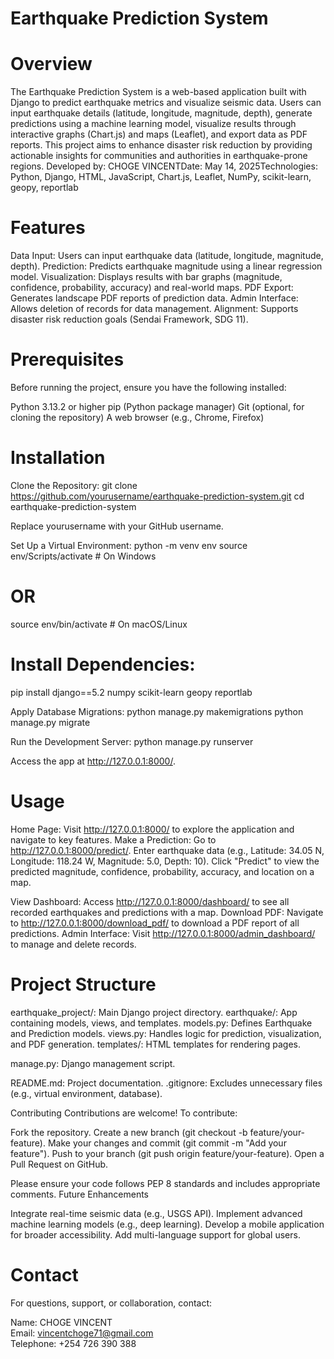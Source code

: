 # Earthquake Prediction System

# Overview

The Earthquake Prediction System is a web-based application built with Django to predict earthquake metrics and visualize seismic data. Users can input earthquake details (latitude, longitude, magnitude, depth), generate predictions using a machine learning model, visualize results through interactive graphs (Chart.js) and maps (Leaflet), and export data as PDF reports. This project aims to enhance disaster risk reduction by providing actionable insights for communities and authorities in earthquake-prone regions.
Developed by: CHOGE VINCENTDate: May 14, 2025Technologies: Python, Django, HTML, JavaScript, Chart.js, Leaflet, NumPy, scikit-learn, geopy, reportlab

# Features

Data Input: Users can input earthquake data (latitude, longitude, magnitude, depth).
Prediction: Predicts earthquake magnitude using a linear regression model.
Visualization: Displays results with bar graphs (magnitude, confidence, probability, accuracy) and real-world maps.
PDF Export: Generates landscape PDF reports of prediction data.
Admin Interface: Allows deletion of records for data management.
Alignment: Supports disaster risk reduction goals (Sendai Framework, SDG 11).

# Prerequisites

Before running the project, ensure you have the following installed:

Python 3.13.2 or higher
pip (Python package manager)
Git (optional, for cloning the repository)
A web browser (e.g., Chrome, Firefox)


# Installation

Clone the Repository:
git clone https://github.com/yourusername/earthquake-prediction-system.git
cd earthquake-prediction-system


Replace yourusername with your GitHub username.

Set Up a Virtual Environment:
python -m venv env
source env/Scripts/activate  # On Windows

# OR
source env/bin/activate     # On macOS/Linux


# Install Dependencies:

pip install django==5.2 numpy scikit-learn geopy reportlab


Apply Database Migrations:
python manage.py makemigrations
python manage.py migrate


Run the Development Server:
python manage.py runserver


Access the app at http://127.0.0.1:8000/.



# Usage

Home Page: Visit http://127.0.0.1:8000/ to explore the application and navigate to key features.
Make a Prediction:
Go to http://127.0.0.1:8000/predict/.
Enter earthquake data (e.g., Latitude: 34.05 N, Longitude: 118.24 W, Magnitude: 5.0, Depth: 10).
Click "Predict" to view the predicted magnitude, confidence, probability, accuracy, and location on a map.


View Dashboard: Access http://127.0.0.1:8000/dashboard/ to see all recorded earthquakes and predictions with a map.
Download PDF: Navigate to http://127.0.0.1:8000/download_pdf/ to download a PDF report of all predictions.
Admin Interface: Visit http://127.0.0.1:8000/admin_dashboard/ to manage and delete records.

# Project Structure

earthquake_project/: Main Django project directory.
earthquake/: App containing models, views, and templates.
models.py: Defines Earthquake and Prediction models.
views.py: Handles logic for prediction, visualization, and PDF generation.
templates/: HTML templates for rendering pages.


manage.py: Django management script.


README.md: Project documentation.
.gitignore: Excludes unnecessary files (e.g., virtual environment, database).

Contributing
Contributions are welcome! To contribute:

Fork the repository.
Create a new branch (git checkout -b feature/your-feature).
Make your changes and commit (git commit -m "Add your feature").
Push to your branch (git push origin feature/your-feature).
Open a Pull Request on GitHub.

Please ensure your code follows PEP 8 standards and includes appropriate comments.
Future Enhancements

Integrate real-time seismic data (e.g., USGS API).
Implement advanced machine learning models (e.g., deep learning).
Develop a mobile application for broader accessibility.
Add multi-language support for global users.

# Contact
For questions, support, or collaboration, contact:  

Name: CHOGE VINCENT  
Email: vincentchoge71@gmail.com  
Telephone: +254 726 390 388

